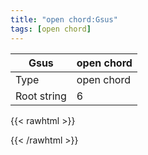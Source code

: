 ```yaml
---
title: "open chord:Gsus"
tags: [open chord]
---
```


|Gsus|open chord|
|---|---|
|Type|open chord|
|Root string|6|
{{< rawhtml >}}
<div class="container"></div>
<script>
const selector = '#container';
const chord = new ChordBox(selector);
chord.draw((new String("3X0013")));
</script>
{{< /rawhtml >}}
